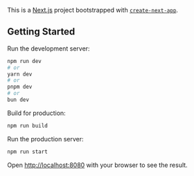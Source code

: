 This is a [Next.js](https://nextjs.org/) project bootstrapped with [`create-next-app`](https://github.com/vercel/next.js/tree/canary/packages/create-next-app).

## Getting Started

Run the development server:

```bash
npm run dev
# or
yarn dev
# or
pnpm dev
# or
bun dev
```
Build for production:
```bash
npm run build
```
Run the production server:
```bash
npm run start
```
Open [http://localhost:8080](http://localhost:8080) with your browser to see the result.